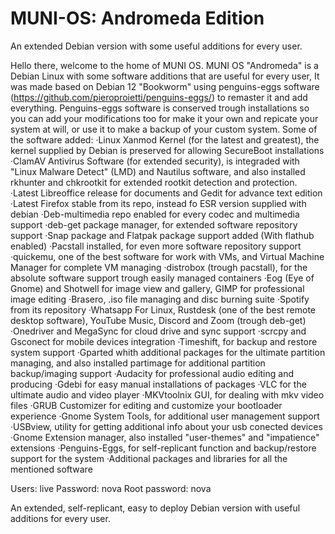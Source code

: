 # MUNI-OS: Andromeda Edition
An extended Debian version with some useful additions for every user.

Hello there, welcome to the home of MUNI OS.
MUNI OS "Andromeda" is a Debian Linux with some software additions that are useful for every user, It was made based on Debian 12 "Bookworm" using penguins-eggs software (https://github.com/pieroproietti/penguins-eggs/) to remaster it and add everything.
Penguins-eggs software is conserved trough installations so you can add your modifications too for make it your own and repicate your system at will, or use it to make a backup of your custom system.
Some of the software added:
·Linux Xanmod Kernel (for the latest and greatest), the kernel supplied by Debian is preserved for allowing SecureBoot installations
·ClamAV Antivirus Software (for extended security), is integraded with "Linux Malware Detect" (LMD) and Nautilus software, and also installed rkhunter and chkrootkit for extended rootkit detection and protection.
·Latest Libreoffice release for documents and Gedit for advance text edition
·Latest Firefox stable from its repo, instead fo ESR version supplied with debian
·Deb-multimedia repo enabled for every codec and multimedia support
·deb-get package manager, for extended software repository support
·Snap package and Flatpak package support added (With flathub enabled)
·Pacstall installed, for even more software repository support
·quickemu, one of the best software for work with VMs, and Virtual Machine Manager for complete VM managing
·distrobox (trough pacstall), for the absolute software support trough easily managed containers
·Eog (Eye of Gnome) and Shotwell for image view and gallery, GIMP for professional image editing
·Brasero, .iso file managing and disc burning suite
·Spotify from its repository
·Whatsapp For Linux, Rustdesk (one of the best remote desktop software), YouTube Music, Discord and Zoom (trough deb-get)
·Onedriver and MegaSync for cloud drive and sync support
·scrcpy and Gsconect for mobile devices integration
·Timeshift, for backup and restore system support
·Gparted whith additional packages for the ultimate partition managing, and also installed partimage for additional partition backup/imaging support
·Audacity for professional audio editing and producing
·Gdebi for easy manual installations of packages
·VLC for the ultimate audio and video player
·MKVtoolnix GUI, for dealing with mkv video files
·GRUB Customizer for editing and customize your bootloader experience
·Gnome System Tools, for additional user management support
·USBview, utility for getting additional info about your usb conected devices
·Gnome Extension manager, also installed "user-themes" and "impatience" extensions
·Penguins-Eggs, for self-replicant function and backup/restore support for the system
·Additional packages and libraries for all the mentioned software

Users: live
Password: nova
Root password: nova

An extended, self-replicant, easy to deploy Debian version with useful additions for every user.
